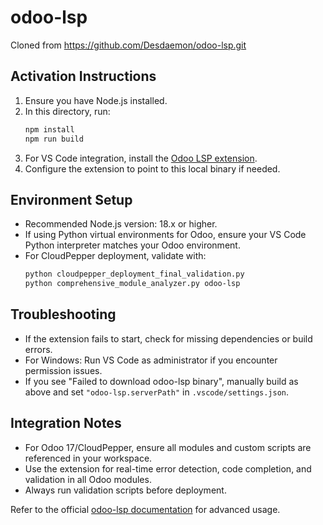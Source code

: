 # odoo-lsp

Cloned from https://github.com/Desdaemon/odoo-lsp.git

## Activation Instructions

1. Ensure you have Node.js installed.
2. In this directory, run:
   ```bash
   npm install
   npm run build
   ```
3. For VS Code integration, install the [Odoo LSP extension](https://marketplace.visualstudio.com/items?itemName=Desdaemon.odoo-lsp).
4. Configure the extension to point to this local binary if needed.

## Environment Setup

- Recommended Node.js version: 18.x or higher.
- If using Python virtual environments for Odoo, ensure your VS Code Python interpreter matches your Odoo environment.
- For CloudPepper deployment, validate with:
  ```bash
  python cloudpepper_deployment_final_validation.py
  python comprehensive_module_analyzer.py odoo-lsp
  ```

## Troubleshooting

- If the extension fails to start, check for missing dependencies or build errors.
- For Windows: Run VS Code as administrator if you encounter permission issues.
- If you see "Failed to download odoo-lsp binary", manually build as above and set `"odoo-lsp.serverPath"` in `.vscode/settings.json`.

## Integration Notes

- For Odoo 17/CloudPepper, ensure all modules and custom scripts are referenced in your workspace.
- Use the extension for real-time error detection, code completion, and validation in all Odoo modules.
- Always run validation scripts before deployment.

Refer to the official [odoo-lsp documentation](https://github.com/Desdaemon/odoo-lsp) for advanced usage.

